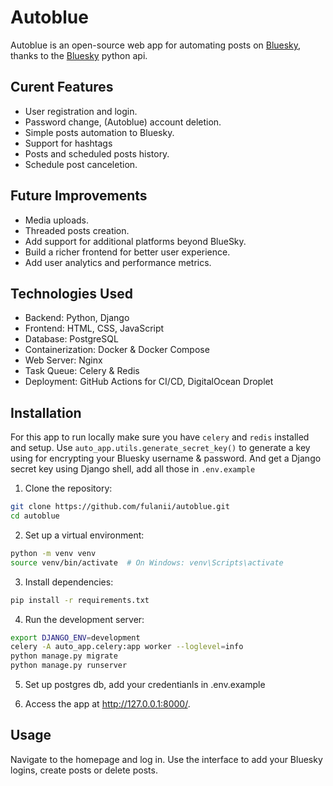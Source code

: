 # Autoblue
Autoblue is an open-source web app for automating posts on [Bluesky](bsky.app), thanks to the [Bluesky](bsky.app) python api.

## Curent Features
* User registration and login.
* Password change, (Autoblue) account deletion.
* Simple posts automation to Bluesky.
* Support for hashtags 
* Posts and scheduled posts history. 
* Schedule post canceletion. 

## Future Improvements
* Media uploads.
* Threaded posts creation.
* Add support for additional platforms beyond BlueSky.
* Build a richer frontend for better user experience.
* Add user analytics and performance metrics.

## Technologies Used
* Backend: Python, Django
* Frontend: HTML, CSS, JavaScript
* Database: PostgreSQL
* Containerization: Docker & Docker Compose
* Web Server: Nginx
* Task Queue: Celery & Redis
* Deployment: GitHub Actions for CI/CD, DigitalOcean Droplet


## Installation
For this app to run locally make sure you have `celery` and `redis` installed and setup. Use `auto_app.utils.generate_secret_key()` to generate a key using for encrypting your Bluesky username & password. And get a Django secret key using Django shell, add all those in   `.env.example`

1. Clone the repository:
```bash
git clone https://github.com/fulanii/autoblue.git
cd autoblue
```

2. Set up a virtual environment:
```bash
python -m venv venv
source venv/bin/activate  # On Windows: venv\Scripts\activate
```

3. Install dependencies:
```bash
pip install -r requirements.txt
```

4. Run the development server:
```bash
export DJANGO_ENV=development
celery -A auto_app.celery:app worker --loglevel=info
python manage.py migrate
python manage.py runserver
```

5. Set up postgres db, add your credentianls in .env.example

6. Access the app at http://127.0.0.1:8000/.

## Usage
Navigate to the homepage and log in. Use the interface to add your Bluesky logins, create posts or delete posts.